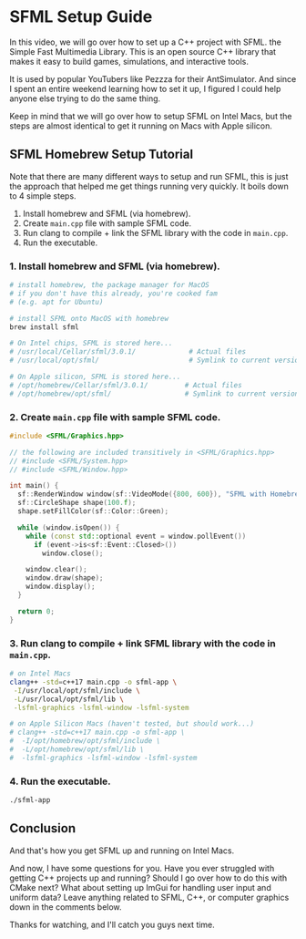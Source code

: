 # SFML Setup Guide

<!-- The best way to learn C++ is to come up with a project idea and build
it. And my favorite type of projects are video games! -->

In this video, we will go over how to set up a C++ project with SFML.
the Simple Fast Multimedia Library. This is an open source C++ library
that makes it easy to build games, simulations, and interactive tools.

It is used by popular YouTubers like Pezzza for their AntSimulator. And
since I spent an entire weekend learning how to set it up, I figured I
could help anyone else trying to do the same thing.

Keep in mind that we will go over how to setup SFML on Intel Macs, but
the steps are almost identical to get it running on Macs with Apple
silicon.

<!-- And of course, if you like this type of content, all I ask in return is
a like for the YouTube algorithm. With that out of the way, let's get
started. -->

## SFML Homebrew Setup Tutorial

Note that there are many different ways to setup and run SFML, this is
just the approach that helped me get things running very quickly. It boils
down to 4 simple steps.

1. Install homebrew and SFML (via homebrew).
2. Create `main.cpp` file with sample SFML code.
3. Run clang to compile + link the SFML library with the code in `main.cpp`.
4. Run the executable.

### 1. Install homebrew and SFML (via homebrew).

```bash
# install homebrew, the package manager for MacOS
# if you don't have this already, you're cooked fam
# (e.g. apt for Ubuntu)

# install SFML onto MacOS with homebrew
brew install sfml

# On Intel chips, SFML is stored here...
# /usr/local/Cellar/sfml/3.0.1/             # Actual files
# /usr/local/opt/sfml/                      # Symlink to current version

# On Apple silicon, SFML is stored here...
# /opt/homebrew/Cellar/sfml/3.0.1/         # Actual files
# /opt/homebrew/opt/sfml/                  # Symlink to current version
```

### 2. Create `main.cpp` file with sample SFML code.

```cpp
#include <SFML/Graphics.hpp>

// the following are included transitively in <SFML/Graphics.hpp>
// #include <SFML/System.hpp>
// #include <SFML/Window.hpp>

int main() {
  sf::RenderWindow window(sf::VideoMode({800, 600}), "SFML with Homebrew Setup Guide");
  sf::CircleShape shape(100.f);
  shape.setFillColor(sf::Color::Green);

  while (window.isOpen()) {
    while (const std::optional event = window.pollEvent())
      if (event->is<sf::Event::Closed>())
        window.close();

    window.clear();
    window.draw(shape);
    window.display();
  }

  return 0;
}
```

### 3. Run clang to compile + link SFML library with the code in `main.cpp`.

```bash
# on Intel Macs
clang++ -std=c++17 main.cpp -o sfml-app \
 -I/usr/local/opt/sfml/include \
 -L/usr/local/opt/sfml/lib \
 -lsfml-graphics -lsfml-window -lsfml-system

# on Apple Silicon Macs (haven't tested, but should work...)
# clang++ -std=c++17 main.cpp -o sfml-app \
#  -I/opt/homebrew/opt/sfml/include \
#  -L/opt/homebrew/opt/sfml/lib \
#  -lsfml-graphics -lsfml-window -lsfml-system

```

### 4. Run the executable.

```bash
./sfml-app
```

## Conclusion

And that's how you get SFML up and running on Intel Macs.

And now, I have some questions for you. Have you ever struggled with getting
C++ projects up and running? Should I go over how to do this with CMake next?
What about setting up ImGui for handling user input and uniform data? Leave
anything related to SFML, C++, or computer graphics down in the comments below.

Thanks for watching, and I'll catch you guys next time.
